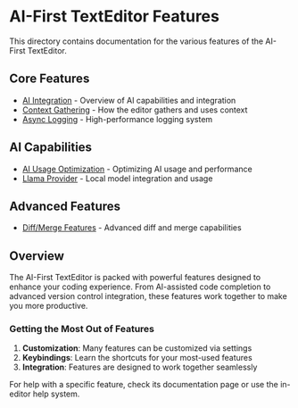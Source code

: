 # AI-First TextEditor Features

This directory contains documentation for the various features of the AI-First TextEditor.

## Core Features

- [AI Integration](ai_integration.md) - Overview of AI capabilities and integration
- [Context Gathering](ContextGathering.md) - How the editor gathers and uses context
- [Async Logging](async_logging.md) - High-performance logging system

## AI Capabilities

- [AI Usage Optimization](AI%20Usage%20Optimization.md) - Optimizing AI usage and performance
- [Llama Provider](LlamaProvider.md) - Local model integration and usage

## Advanced Features

- [Diff/Merge Features](diff_merge_features.md) - Advanced diff and merge capabilities

## Overview

The AI-First TextEditor is packed with powerful features designed to enhance your coding experience. From AI-assisted code completion to advanced version control integration, these features work together to make you more productive.

### Getting the Most Out of Features

1. **Customization**: Many features can be customized via settings
2. **Keybindings**: Learn the shortcuts for your most-used features
3. **Integration**: Features are designed to work together seamlessly

For help with a specific feature, check its documentation page or use the in-editor help system.
